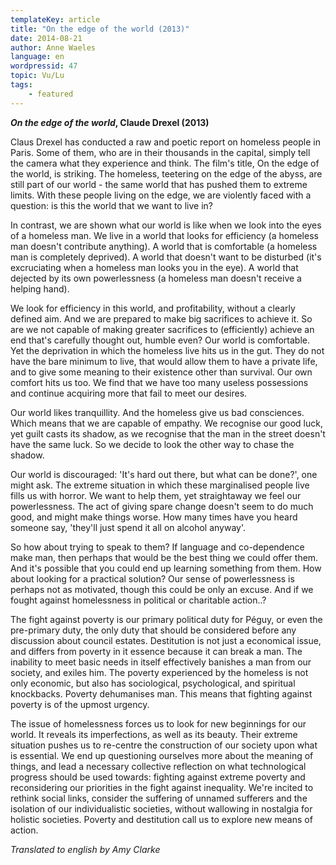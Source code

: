 ```yaml
---
templateKey: article
title: "On the edge of the world (2013)"
date: 2014-08-21
author: Anne Waeles
language: en
wordpressid: 47
topic: Vu/Lu
tags:
    - featured
---
```


<strong><em>On the edge of the world</em>, Claude Drexel (2013)</strong>

Claus Drexel has conducted a raw and poetic report on homeless people in Paris. Some of them, who are in their thousands in the capital, simply tell the camera what they experience and think. The film's title, On the edge of the world, is striking. The homeless, teetering on the edge of the abyss, are still part of our world - the same world that has pushed them to extreme limits. With these people living on the edge, we are violently faced with a question: is this the world that we want to live in?

In contrast, we are shown what our world is like when we look into the eyes of a homeless man. We live in a world that looks for efficiency (a homeless man doesn't contribute anything). A world that is comfortable (a homeless man is completely deprived). A world that doesn't want to be disturbed (it's excruciating when a homeless man looks you in the eye). A world that dejected by its own powerlessness (a homeless man doesn't receive a helping hand).

We look for efficiency in this world, and profitability, without a clearly defined aim. And we are prepared to make big sacrifices to achieve it. So are we not capable of making greater sacrifices to (efficiently) achieve an end that's carefully thought out, humble even? Our world is comfortable. Yet the deprivation in which the homeless live hits us in the gut. They do not have the bare minimum to live, that would allow them to have a private life, and to give some meaning to their existence other than survival. Our own comfort hits us too. We find that we have too many useless possessions and continue acquiring more that fail to meet our desires.

Our world likes tranquillity. And the homeless give us bad consciences. Which means that we are capable of empathy. We recognise our good luck, yet guilt casts its shadow, as we recognise that the man in the street doesn't have the same luck. So we decide to look the other way to chase the shadow.

Our world is discouraged: 'It's hard out there, but what can be done?', one might ask. The extreme situation in which these marginalised people live fills us with horror. We want to help them, yet straightaway we feel our powerlessness. The act of giving spare change doesn't seem to do much good, and might make things worse. How many times have you heard someone say, 'they'll just spend it all on alcohol anyway'.

So how about trying to speak to them? If language and co-dependence make man, then perhaps that would be the best thing we could offer them. And it's possible that you could end up learning something from them. How about looking for a practical solution? Our sense of powerlessness is perhaps not as motivated, though this could be only an excuse. And if we fought against homelessness in political or charitable action..?

The fight against poverty is our primary political duty for Péguy, or even the pre-primary duty, the only duty that should be considered before any discussion about council estates. Destitution is not just a economical issue, and differs from poverty in it essence because it can break a man. The inability to meet basic needs in itself effectively banishes a man from our society, and exiles him. The poverty experienced by the homeless is not only economic, but also has sociological, psychological, and spiritual knockbacks. Poverty dehumanises man. This means that fighting against poverty is of the upmost urgency.

The issue of homelessness forces us to look for new beginnings for our world. It reveals its imperfections, as well as its beauty. Their extreme situation pushes us to re-centre the construction of our society upon what is essential. We end up questioning ourselves more about the meaning of things, and lead a necessary collective reflection on what technological progress should be used towards: fighting against extreme poverty and reconsidering our priorities in the fight against inequality. We're incited to rethink social links, consider the suffering of unnamed sufferers and the isolation of our individualistic societies, without wallowing in nostalgia for holistic societies.
Poverty and destitution call us to explore new means of action.

<em>Translated to english by Amy Clarke</em>
